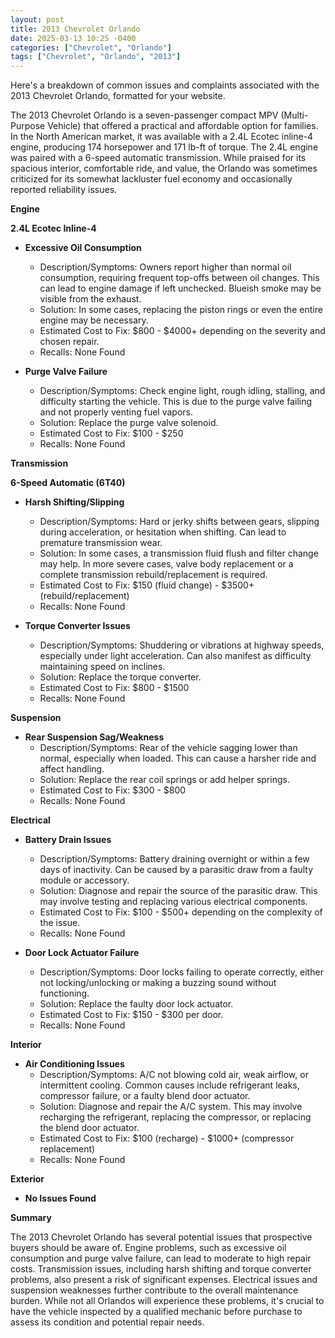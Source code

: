 ```yaml
---
layout: post
title: 2013 Chevrolet Orlando
date: 2025-03-13 10:25 -0400
categories: ["Chevrolet", "Orlando"]
tags: ["Chevrolet", "Orlando", "2013"]
---
```

Here's a breakdown of common issues and complaints associated with the 2013 Chevrolet Orlando, formatted for your website.

The 2013 Chevrolet Orlando is a seven-passenger compact MPV (Multi-Purpose Vehicle) that offered a practical and affordable option for families. In the North American market, it was available with a 2.4L Ecotec inline-4 engine, producing 174 horsepower and 171 lb-ft of torque. The 2.4L engine was paired with a 6-speed automatic transmission. While praised for its spacious interior, comfortable ride, and value, the Orlando was sometimes criticized for its somewhat lackluster fuel economy and occasionally reported reliability issues.

**Engine**

**2.4L Ecotec Inline-4**

*   **Excessive Oil Consumption**
    *   Description/Symptoms: Owners report higher than normal oil consumption, requiring frequent top-offs between oil changes. This can lead to engine damage if left unchecked. Blueish smoke may be visible from the exhaust.
    *   Solution: In some cases, replacing the piston rings or even the entire engine may be necessary.
    *   Estimated Cost to Fix: $800 - $4000+ depending on the severity and chosen repair.
    *   Recalls: None Found

*   **Purge Valve Failure**
    *   Description/Symptoms: Check engine light, rough idling, stalling, and difficulty starting the vehicle. This is due to the purge valve failing and not properly venting fuel vapors.
    *   Solution: Replace the purge valve solenoid.
    *   Estimated Cost to Fix: $100 - $250
    *   Recalls: None Found

**Transmission**

**6-Speed Automatic (6T40)**

*   **Harsh Shifting/Slipping**
    *   Description/Symptoms: Hard or jerky shifts between gears, slipping during acceleration, or hesitation when shifting. Can lead to premature transmission wear.
    *   Solution: In some cases, a transmission fluid flush and filter change may help. In more severe cases, valve body replacement or a complete transmission rebuild/replacement is required.
    *   Estimated Cost to Fix: $150 (fluid change) - $3500+ (rebuild/replacement)
    *   Recalls: None Found

*   **Torque Converter Issues**
    *   Description/Symptoms: Shuddering or vibrations at highway speeds, especially under light acceleration. Can also manifest as difficulty maintaining speed on inclines.
    *   Solution: Replace the torque converter.
    *   Estimated Cost to Fix: $800 - $1500
    *   Recalls: None Found

**Suspension**

*   **Rear Suspension Sag/Weakness**
    *   Description/Symptoms: Rear of the vehicle sagging lower than normal, especially when loaded. This can cause a harsher ride and affect handling.
    *   Solution: Replace the rear coil springs or add helper springs.
    *   Estimated Cost to Fix: $300 - $800
    *   Recalls: None Found

**Electrical**

*   **Battery Drain Issues**
    *   Description/Symptoms: Battery draining overnight or within a few days of inactivity. Can be caused by a parasitic draw from a faulty module or accessory.
    *   Solution: Diagnose and repair the source of the parasitic draw. This may involve testing and replacing various electrical components.
    *   Estimated Cost to Fix: $100 - $500+ depending on the complexity of the issue.
    *   Recalls: None Found

*   **Door Lock Actuator Failure**
    *   Description/Symptoms: Door locks failing to operate correctly, either not locking/unlocking or making a buzzing sound without functioning.
    *   Solution: Replace the faulty door lock actuator.
    *   Estimated Cost to Fix: $150 - $300 per door.
    *   Recalls: None Found

**Interior**

*   **Air Conditioning Issues**
    *   Description/Symptoms: A/C not blowing cold air, weak airflow, or intermittent cooling. Common causes include refrigerant leaks, compressor failure, or a faulty blend door actuator.
    *   Solution: Diagnose and repair the A/C system. This may involve recharging the refrigerant, replacing the compressor, or replacing the blend door actuator.
    *   Estimated Cost to Fix: $100 (recharge) - $1000+ (compressor replacement)
    *   Recalls: None Found

**Exterior**

*   **No Issues Found**

**Summary**

The 2013 Chevrolet Orlando has several potential issues that prospective buyers should be aware of. Engine problems, such as excessive oil consumption and purge valve failure, can lead to moderate to high repair costs. Transmission issues, including harsh shifting and torque converter problems, also present a risk of significant expenses. Electrical issues and suspension weaknesses further contribute to the overall maintenance burden. While not all Orlandos will experience these problems, it's crucial to have the vehicle inspected by a qualified mechanic before purchase to assess its condition and potential repair needs.

